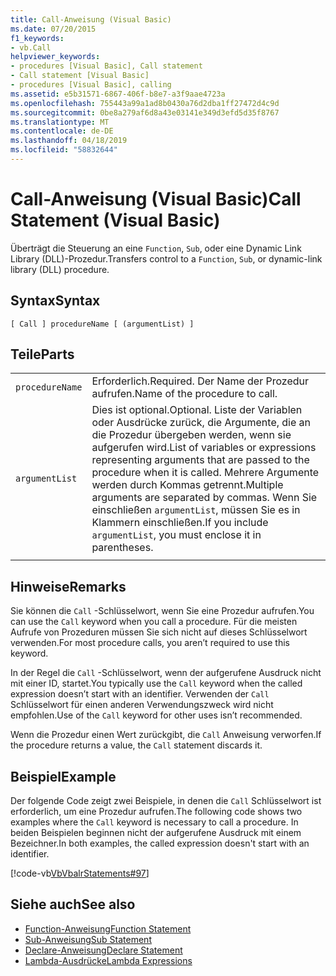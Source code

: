 ```yaml
---
title: Call-Anweisung (Visual Basic)
ms.date: 07/20/2015
f1_keywords:
- vb.Call
helpviewer_keywords:
- procedures [Visual Basic], Call statement
- Call statement [Visual Basic]
- procedures [Visual Basic], calling
ms.assetid: e5b31571-6867-406f-b8e7-a3f9aae4723a
ms.openlocfilehash: 755443a99a1ad8b0430a76d2dba1ff27472d4c9d
ms.sourcegitcommit: 0be8a279af6d8a43e03141e349d3efd5d35f8767
ms.translationtype: MT
ms.contentlocale: de-DE
ms.lasthandoff: 04/18/2019
ms.locfileid: "58832644"
---
```

# <a name="call-statement-visual-basic"></a><span data-ttu-id="5744f-102">Call-Anweisung (Visual Basic)</span><span class="sxs-lookup"><span data-stu-id="5744f-102">Call Statement (Visual Basic)</span></span>
<span data-ttu-id="5744f-103">Überträgt die Steuerung an eine `Function`, `Sub`, oder eine Dynamic Link Library (DLL)-Prozedur.</span><span class="sxs-lookup"><span data-stu-id="5744f-103">Transfers control to a `Function`, `Sub`, or dynamic-link library (DLL) procedure.</span></span>  
  
## <a name="syntax"></a><span data-ttu-id="5744f-104">Syntax</span><span class="sxs-lookup"><span data-stu-id="5744f-104">Syntax</span></span>  
  
```  
[ Call ] procedureName [ (argumentList) ]  
```  
  
## <a name="parts"></a><span data-ttu-id="5744f-105">Teile</span><span class="sxs-lookup"><span data-stu-id="5744f-105">Parts</span></span>  
|||
|---|---|
|`procedureName`|<span data-ttu-id="5744f-106">Erforderlich.</span><span class="sxs-lookup"><span data-stu-id="5744f-106">Required.</span></span> <span data-ttu-id="5744f-107">Der Name der Prozedur aufrufen.</span><span class="sxs-lookup"><span data-stu-id="5744f-107">Name of the procedure to call.</span></span>|
|`argumentList`|<span data-ttu-id="5744f-108">Dies ist optional.</span><span class="sxs-lookup"><span data-stu-id="5744f-108">Optional.</span></span> <span data-ttu-id="5744f-109">Liste der Variablen oder Ausdrücke zurück, die Argumente, die an die Prozedur übergeben werden, wenn sie aufgerufen wird.</span><span class="sxs-lookup"><span data-stu-id="5744f-109">List of variables or expressions representing arguments that are passed to the procedure when it is called.</span></span> <span data-ttu-id="5744f-110">Mehrere Argumente werden durch Kommas getrennt.</span><span class="sxs-lookup"><span data-stu-id="5744f-110">Multiple arguments are separated by commas.</span></span> <span data-ttu-id="5744f-111">Wenn Sie einschließen `argumentList`, müssen Sie es in Klammern einschließen.</span><span class="sxs-lookup"><span data-stu-id="5744f-111">If you include `argumentList`, you must enclose it in parentheses.</span></span>|
|||
  
## <a name="remarks"></a><span data-ttu-id="5744f-112">Hinweise</span><span class="sxs-lookup"><span data-stu-id="5744f-112">Remarks</span></span>  
 <span data-ttu-id="5744f-113">Sie können die `Call` -Schlüsselwort, wenn Sie eine Prozedur aufrufen.</span><span class="sxs-lookup"><span data-stu-id="5744f-113">You can use the `Call` keyword when you call a procedure.</span></span> <span data-ttu-id="5744f-114">Für die meisten Aufrufe von Prozeduren müssen Sie sich nicht auf dieses Schlüsselwort verwenden.</span><span class="sxs-lookup"><span data-stu-id="5744f-114">For most procedure calls, you aren’t required to use this  keyword.</span></span>  
  
 <span data-ttu-id="5744f-115">In der Regel die `Call` -Schlüsselwort, wenn der aufgerufene Ausdruck nicht mit einer ID, startet.</span><span class="sxs-lookup"><span data-stu-id="5744f-115">You typically use the `Call` keyword when the called expression doesn’t start with an identifier.</span></span> <span data-ttu-id="5744f-116">Verwenden der `Call` Schlüsselwort für einen anderen Verwendungszweck wird nicht empfohlen.</span><span class="sxs-lookup"><span data-stu-id="5744f-116">Use of the `Call` keyword for other uses isn’t recommended.</span></span>  
  
 <span data-ttu-id="5744f-117">Wenn die Prozedur einen Wert zurückgibt, die `Call` Anweisung verworfen.</span><span class="sxs-lookup"><span data-stu-id="5744f-117">If the procedure returns a value, the `Call` statement discards it.</span></span>  
  
## <a name="example"></a><span data-ttu-id="5744f-118">Beispiel</span><span class="sxs-lookup"><span data-stu-id="5744f-118">Example</span></span>  
 <span data-ttu-id="5744f-119">Der folgende Code zeigt zwei Beispiele, in denen die `Call` Schlüsselwort ist erforderlich, um eine Prozedur aufrufen.</span><span class="sxs-lookup"><span data-stu-id="5744f-119">The following code shows two examples where the `Call` keyword is necessary to call a procedure.</span></span> <span data-ttu-id="5744f-120">In beiden Beispielen beginnen nicht der aufgerufene Ausdruck mit einem Bezeichner.</span><span class="sxs-lookup"><span data-stu-id="5744f-120">In both examples, the called expression doesn't start with an identifier.</span></span>  
  
 [!code-vb[VbVbalrStatements#97](~/samples/snippets/visualbasic/VS_Snippets_VBCSharp/VbVbalrStatements/VB/Class1.vb#97)]  
  
## <a name="see-also"></a><span data-ttu-id="5744f-121">Siehe auch</span><span class="sxs-lookup"><span data-stu-id="5744f-121">See also</span></span>

- [<span data-ttu-id="5744f-122">Function-Anweisung</span><span class="sxs-lookup"><span data-stu-id="5744f-122">Function Statement</span></span>](../../../visual-basic/language-reference/statements/function-statement.md)
- [<span data-ttu-id="5744f-123">Sub-Anweisung</span><span class="sxs-lookup"><span data-stu-id="5744f-123">Sub Statement</span></span>](../../../visual-basic/language-reference/statements/sub-statement.md)
- [<span data-ttu-id="5744f-124">Declare-Anweisung</span><span class="sxs-lookup"><span data-stu-id="5744f-124">Declare Statement</span></span>](../../../visual-basic/language-reference/statements/declare-statement.md)
- [<span data-ttu-id="5744f-125">Lambda-Ausdrücke</span><span class="sxs-lookup"><span data-stu-id="5744f-125">Lambda Expressions</span></span>](../../../visual-basic/programming-guide/language-features/procedures/lambda-expressions.md)
